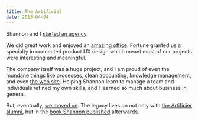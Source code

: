 ```yaml
---
title: The Artificial
date: 2013-04-04
---
```


Shannon and I [started an agency](https://hans.gerwitz.com/2018/06/07/the-artificial-genesis.html.html).

We did great work and enjoyed an [amazing office](/2018/06/13/week-271.html). Fortune granted us a specialty in connected product UX design which meant most of our projects were interesting and meaningful.

The company itself was a huge project, and I am proud of even the mundane things like processes, clean accounting, knowledge management, and even [the web site](./website/). Helping Shannon learn to manage a team and individuals refined my own skills, and I learned so much about business in general.

But, eventually, [we moved on](https://hans.gerwitz.com/2018/07/24/week-277.html). The legacy lives on not only with [the Artificier alumni](https://www.linkedin.com/search/results/people/?facetPastCompany=%5B%223202291%22%5D), but in the [book Shannon published](/logs/events/2020-practical-guide/) afterwards.
